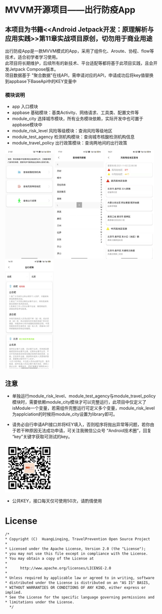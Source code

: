 # MVVM开源项目——出行防疫App
## 本项目为书籍<<Android Jetpack开发：原理解析与应用实践>>第11章实战项目原创，切勿用于商业用途

出行防疫App是一款MVVM模式的App，采用了组件化、Aroute、协程、flow等技术，适合初学者学习使用。<br>
此项目将长期维护，后续所有的新技术、平台适配等都将基于此项目实践，且会开发Jetpack Compose版本。<br>
项目数据基于 "聚合数据"在线API，需申请对应的API，申请成功后将key值替换到appbase下BaseApi中的KEY变量中<br>

### 模块说明
- app 入口模块<br>
- appbase 基础模块：基类Activity、网络请求、工具类、配置文件等<br>
- module_city 选择城市模块，所有业务模块依赖，实际开发中也可置于appbase模块中<br>
- module_risk_level 风险等级模块：查询风险等级地区<br>
- module_test_agency 检测机构模块：查询城市核酸检测机构信息<br>
- module_travel_policy 出行政策模块：查询两地间的出行政策<br>

<img src="image/home.png" width="32%" />

<img src="image/module_city.png" width="32%" />

<img src="image/risk_level.png" width="32%" />

<img src="image/travel_policy.png" width="32%" />

## 注意
- 单独运行module_risk_level、module_test_agency与module_travel_policy模块时，需要依赖module_city模块才可以完整运行，此项目中仅定义了isModule一个变量，若需组件完整运行可定义多个变量，module_risk_level为applciation的时候将module_city设置为library即可。<br>

- 请务必自行申请API接口并将KEY填入，否则程序将抛出异常等问题，若你由于若干种原因无法成功申请，可关注我微信公众号 “Android技术圈”，回复 “key”关键字获取可测试的key。<br>

<img src="image/gzh.jpg" width="32%" /><br>

  - 公共KEY，接口每天仅可使用50次，请酌情使用


# License

```
/*
* Copyright (C)  HuangLinqing, TravelPrevention Open Source Project
*
* Licensed under the Apache License, Version 2.0 (the "License");
* you may not use this file except in compliance with the License.
* You may obtain a copy of the License at
*
*      http://www.apache.org/licenses/LICENSE-2.0
*
* Unless required by applicable law or agreed to in writing, software
* distributed under the License is distributed on an "AS IS" BASIS,
* WITHOUT WARRANTIES OR CONDITIONS OF ANY KIND, either express or implied.
* See the License for the specific language governing permissions and
* limitations under the License.
  */
```
